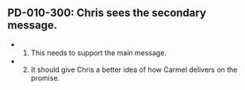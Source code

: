 ## PD-010-300: Chris sees the secondary message.

- 1. This needs to support the main message.
- 2. It should give Chris a better idea of how Carmel delivers on the promise.
